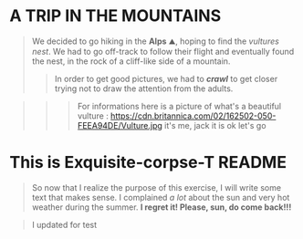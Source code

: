 # A TRIP IN THE MOUNTAINS
> We decided to go hiking in the **Alps** :mountain:, hoping to find the *vultures nest*. 
> We had to go off-track to follow their flight and eventually found the nest, in the rock of a cliff-like side of a mountain.
>> In order to get good pictures, we had to ***crawl*** to get closer trying not to draw the attention from the adults.

>>> For informations here is a picture of what's a beautiful vulture : https://cdn.britannica.com/02/162502-050-FEEA94DE/Vulture.jpg
it's me, jack
it is ok
let's go

# This is Exquisite-corpse-T README

> So now that I realize the purpose of this exercise, I will write some text that makes sense.
> I complained *a lot* about the sun and very hot weather during the summer.
> **I regret it! Please, sun, do come back!!!**

> I updated for test 



